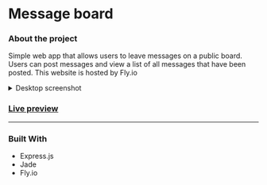 # Message board

### About the project

Simple web app that allows users to leave messages on a public board. Users can post messages and view a list of all messages that have been posted. This website is hosted by Fly.io

<details>
<summary>Desktop screenshot</summary>
  <ol>
    <img src="assets/desktop-ss.png" alt="desktop screenshot">
  </ol>
</details>

### [Live preview](https://liudasbo-message-board.fly.dev/)

---

### Built With

- Express.js
- Jade
- Fly.io
